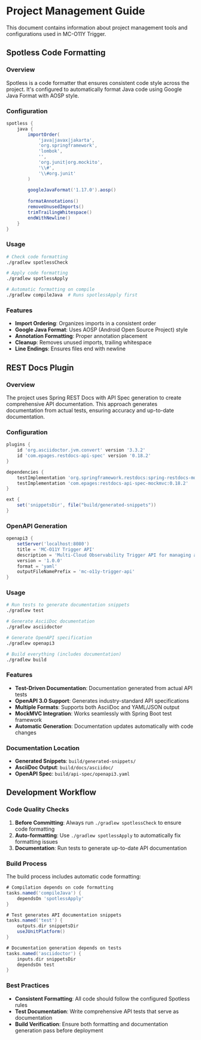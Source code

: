 # Project Management Guide

This document contains information about project management tools and configurations used in MC-O11Y Trigger.

## Spotless Code Formatting

### Overview

Spotless is a code formatter that ensures consistent code style across the project. It's configured to automatically format Java code using Google Java Format with AOSP style.

### Configuration

```gradle
spotless {
    java {
        importOrder(
            'java|javax|jakarta',
            'org.springframework',
            'lombok',
            '',
            'org.junit|org.mockito',
            '\\#',
            '\\#org.junit'
        )
        
        googleJavaFormat('1.17.0').aosp()
        
        formatAnnotations()
        removeUnusedImports()
        trimTrailingWhitespace()
        endWithNewline()
    }
}
```

### Usage

```bash
# Check code formatting
./gradlew spotlessCheck

# Apply code formatting
./gradlew spotlessApply

# Automatic formatting on compile
./gradlew compileJava  # Runs spotlessApply first
```

### Features

- **Import Ordering**: Organizes imports in a consistent order
- **Google Java Format**: Uses AOSP (Android Open Source Project) style
- **Annotation Formatting**: Proper annotation placement
- **Cleanup**: Removes unused imports, trailing whitespace
- **Line Endings**: Ensures files end with newline

## REST Docs Plugin

### Overview

The project uses Spring REST Docs with API Spec generation to create comprehensive API documentation. This approach generates documentation from actual tests, ensuring accuracy and up-to-date documentation.

### Configuration

```gradle
plugins {
    id 'org.asciidoctor.jvm.convert' version '3.3.2'
    id 'com.epages.restdocs-api-spec' version '0.18.2'
}

dependencies {
    testImplementation 'org.springframework.restdocs:spring-restdocs-mockmvc'
    testImplementation 'com.epages:restdocs-api-spec-mockmvc:0.18.2'
}

ext {
    set('snippetsDir', file("build/generated-snippets"))
}
```

### OpenAPI Generation

```gradle
openapi3 {
    setServer('localhost:8080')
    title = 'MC-O11Y Trigger API'
    description = 'Multi-Cloud Observability Trigger API for managing alert policies, notification channels, and alert history'
    version = '1.0.0'
    format = 'yaml'
    outputFileNamePrefix = 'mc-o11y-trigger-api'
}
```

### Usage

```bash
# Run tests to generate documentation snippets
./gradlew test

# Generate AsciiDoc documentation
./gradlew asciidoctor

# Generate OpenAPI specification
./gradlew openapi3

# Build everything (includes documentation)
./gradlew build
```

### Features

- **Test-Driven Documentation**: Documentation generated from actual API tests
- **OpenAPI 3.0 Support**: Generates industry-standard API specifications
- **Multiple Formats**: Supports both AsciiDoc and YAML/JSON output
- **MockMVC Integration**: Works seamlessly with Spring Boot test framework
- **Automatic Generation**: Documentation updates automatically with code changes

### Documentation Location

- **Generated Snippets**: `build/generated-snippets/`
- **AsciiDoc Output**: `build/docs/asciidoc/`
- **OpenAPI Spec**: `build/api-spec/openapi3.yaml`

## Development Workflow

### Code Quality Checks

1. **Before Committing**: Always run `./gradlew spotlessCheck` to ensure code formatting
2. **Auto-formatting**: Use `./gradlew spotlessApply` to automatically fix formatting issues
3. **Documentation**: Run tests to generate up-to-date API documentation

### Build Process

The build process includes automatic code formatting:

```gradle
# Compilation depends on code formatting
tasks.named('compileJava') {
    dependsOn 'spotlessApply'
}

# Test generates API documentation snippets
tasks.named('test') {
    outputs.dir snippetsDir
    useJUnitPlatform()
}

# Documentation generation depends on tests
tasks.named('asciidoctor') {
    inputs.dir snippetsDir
    dependsOn test
}
```

### Best Practices

- **Consistent Formatting**: All code should follow the configured Spotless rules
- **Test Documentation**: Write comprehensive API tests that serve as documentation
- **Build Verification**: Ensure both formatting and documentation generation pass before deployment